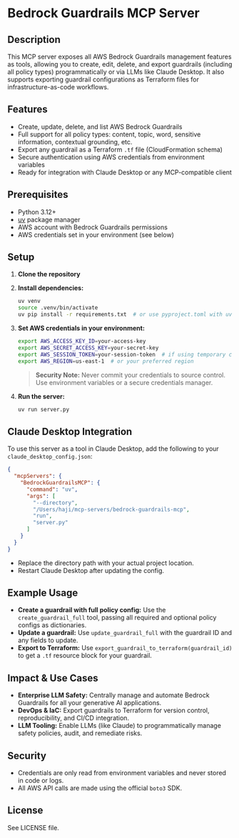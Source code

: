 # Bedrock Guardrails MCP Server

## Description

This MCP server exposes all AWS Bedrock Guardrails management features as tools, allowing you to create, edit, delete, and export guardrails (including all policy types) programmatically or via LLMs like Claude Desktop. It also supports exporting guardrail configurations as Terraform files for infrastructure-as-code workflows.

## Features
- Create, update, delete, and list AWS Bedrock Guardrails
- Full support for all policy types: content, topic, word, sensitive information, contextual grounding, etc.
- Export any guardrail as a Terraform `.tf` file (CloudFormation schema)
- Secure authentication using AWS credentials from environment variables
- Ready for integration with Claude Desktop or any MCP-compatible client

## Prerequisites
- Python 3.12+
- [uv](https://astral.sh/uv/) package manager
- AWS account with Bedrock Guardrails permissions
- AWS credentials set in your environment (see below)

## Setup
1. **Clone the repository**
2. **Install dependencies:**
   ```bash
   uv venv
   source .venv/bin/activate
   uv pip install -r requirements.txt  # or use pyproject.toml with uv
   ```
3. **Set AWS credentials in your environment:**
   ```bash
   export AWS_ACCESS_KEY_ID=your-access-key
   export AWS_SECRET_ACCESS_KEY=your-secret-key
   export AWS_SESSION_TOKEN=your-session-token  # if using temporary credentials
   export AWS_REGION=us-east-1  # or your preferred region
   ```
   > **Security Note:** Never commit your credentials to source control. Use environment variables or a secure credentials manager.

4. **Run the server:**
   ```bash
   uv run server.py
   ```

## Claude Desktop Integration
To use this server as a tool in Claude Desktop, add the following to your `claude_desktop_config.json`:

```json
{
  "mcpServers": {
    "BedrockGuardrailsMCP": {
      "command": "uv",
      "args": [
        "--directory",
        "/Users/haji/mcp-servers/bedrock-guardrails-mcp",
        "run",
        "server.py"
      ]
    }
  }
}
```
- Replace the directory path with your actual project location.
- Restart Claude Desktop after updating the config.

## Example Usage
- **Create a guardrail with full policy config:**
  Use the `create_guardrail_full` tool, passing all required and optional policy configs as dictionaries.
- **Update a guardrail:**
  Use `update_guardrail_full` with the guardrail ID and any fields to update.
- **Export to Terraform:**
  Use `export_guardrail_to_terraform(guardrail_id)` to get a `.tf` resource block for your guardrail.

## Impact & Use Cases
- **Enterprise LLM Safety:** Centrally manage and automate Bedrock Guardrails for all your generative AI applications.
- **DevOps & IaC:** Export guardrails to Terraform for version control, reproducibility, and CI/CD integration.
- **LLM Tooling:** Enable LLMs (like Claude) to programmatically manage safety policies, audit, and remediate risks.

## Security
- Credentials are only read from environment variables and never stored in code or logs.
- All AWS API calls are made using the official `boto3` SDK.

## License
See LICENSE file.
